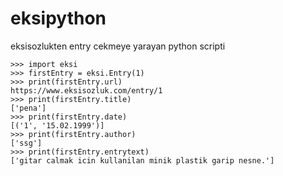 # eksipython
eksisozlukten entry cekmeye yarayan python scripti
```python3
>>> import eksi
>>> firstEntry = eksi.Entry(1)
>>> print(firstEntry.url)
https://www.eksisozluk.com/entry/1
>>> print(firstEntry.title)
['pena']
>>> print(firstEntry.date)
[('1', '15.02.1999')]
>>> print(firstEntry.author)
['ssg']
>>> print(firstEntry.entrytext)
['gitar calmak icin kullanilan minik plastik garip nesne.']
```
